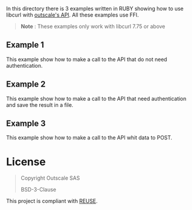 In this directory there is 3 examples written in RUBY showing how to use libcurl with [outscale's API](https://docs.outscale.com/api). All these examples use FFI. 

> **Note** : These examples only work with libcurl 7.75 or above

## Example 1
This example show how to make a call to the API that do not need authentication. 

## Example 2
This example show how to make a call to the API that need authentication and save the result in a file.

## Example 3
This example show how to make a call to the API whit data to POST.

# License

> Copyright Outscale SAS
>
> BSD-3-Clause

This project is compliant with [REUSE](https://reuse.software/).
